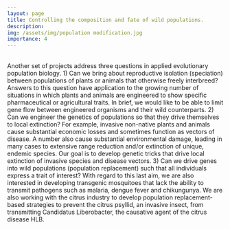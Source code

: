 ```yaml
---
layout: page
title: Controlling the composition and fate of wild populations.
description:
img: /assets/img/population modification.jpg
importance: 4
---
```


<div class="figure">
    <img src="{{ site.baseurl }}/assets/img/population modification.jpg" title="" class="center"/>
</div>
<br>
Another set of projects address three questions in applied evolutionary population biology. 1) Can we bring about reproductive isolation (speciation) between populations of plants or animals that otherwise freely interbreed? Answers to this question have application to the growing number of situations in which plants and animals are engineered to show specific pharmaceutical or agricultural traits. In brief, we would like to be able to limit gene flow between engineered organisms and their wild counterparts. 2) Can we engineer the genetics of populations so that they drive themselves to local extinction? For example, invasive non-native plants and animals cause substantial economic losses and sometimes function as vectors of disease. A number also cause substantial environmental damage, leading in many cases to extensive range reduction and/or extinction of unique, endemic species. Our goal is to develop genetic tricks that drive local extinction of invasive species and disease vectors. 3) Can we drive genes into wild populations (population replacement) such that all individuals express a trait of interest? With regard to this last aim, we are also interested in developing transgenic mosquitoes that lack the ability to transmit pathogens such as malaria, dengue fever and chikungunya. We are also working with the citrus industry to develop population replacement-based strategies to prevent the citrus psyllid, an invasive insect, from transmitting Candidatus Liberobacter, the causative agent of the citrus disease HLB.
